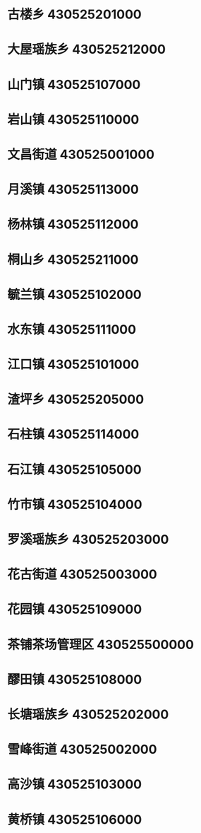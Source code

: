# 古楼乡 430525201000
# 大屋瑶族乡 430525212000
# 山门镇 430525107000
# 岩山镇 430525110000
# 文昌街道 430525001000
# 月溪镇 430525113000
# 杨林镇 430525112000
# 桐山乡 430525211000
# 毓兰镇 430525102000
# 水东镇 430525111000
# 江口镇 430525101000
# 渣坪乡 430525205000
# 石柱镇 430525114000
# 石江镇 430525105000
# 竹市镇 430525104000
# 罗溪瑶族乡 430525203000
# 花古街道 430525003000
# 花园镇 430525109000
# 茶铺茶场管理区 430525500000
# 醪田镇 430525108000
# 长塘瑶族乡 430525202000
# 雪峰街道 430525002000
# 高沙镇 430525103000
# 黄桥镇 430525106000
